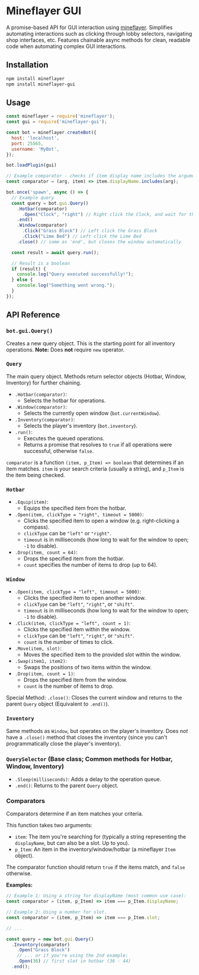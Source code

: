 # Mineflayer GUI

A promise-based API for GUI interaction using [mineflayer](https://github.com/PrismarineJS/mineflayer). Simplifies automating interactions such as clicking through lobby selectors, navigating shop interfaces, etc. Features chainable async methods for clean, readable code when automating complex GUI interactions.

## Installation

```bash
npm install mineflayer
npm install mineflayer-gui
```

## Usage

```javascript
const mineflayer = require('mineflayer');
const gui = require('mineflayer-gui');

const bot = mineflayer.createBot({
  host: 'localhost',
  port: 25565,
  username: 'MyBot',
});

bot.loadPlugin(gui)

// Example comparator - checks if item display name includes the argument
const comparator = (arg, item) => item.displayName.includes(arg);

bot.once('spawn', async () => {
  // Example query
  const query = bot.gui.Query()
    .Hotbar(comparator)
      .Open("Clock", "right") // Right click the Clock, and wait for the GUI window to open (default timeout: 5000ms)
    .end()
    .Window(comparator)
      .Click("Grass Block") // Left click the Grass Block
      .Click("Lime Bed") // Left click the Lime Bed
    .close() // same as 'end', but closes the window automatically

  const result = await query.run();

  // Result is a boolean 
  if (result) {
    console.log("Query executed successfully!");
  } else {
    console.log("Something went wrong.");
  }
});
```

## API Reference

### `bot.gui.Query()`

Creates a new query object. This is the starting point for all inventory operations. **Note:** Does **not** require `new` operator.

### `Query`

The main query object. Methods return selector objects (Hotbar, Window, Inventory) for further chaining.

*   `.Hotbar(comparator)`:
    * Selects the hotbar for operations.
*   `.Window(comparator)`:
    * Selects the currently open window (`bot.currentWindow`).
*   `.Inventory(comparator)`:
    * Selects the player's inventory (`bot.inventory`).
*   `.run()`:
    * Executes the queued operations. 
    * Returns a promise that resolves to `true` if all operations were successful, otherwise `false`.

`comparator` is a function `(item, p_Item) => boolean` that determines if an item matches. `item` is your search criteria (usually a string), and `p_Item` is the item being checked.

### `Hotbar`

*   `.Equip(item)`:
    * Equips the specified item from the hotbar.
*   `.Open(item, clickType = "right", timeout = 5000)`:
    * Clicks the specified item to open a window (e.g. right-clicking a compass).
    * `clickType` can be `"left"` or `"right"`.
    * `timeout` is in milliseconds (how long to wait for the window to open; `-1` to disable).
*   `.Drop(item, count = 64)`:
    * Drops the specified item from the hotbar.
    * `count` specifies the number of items to drop (up to 64).

### `Window`

*   `.Open(item, clickType = "left", timeout = 5000)`:
    * Clicks the specified item to open another window.
    * `clickType` can be `"left"`, `"right"`, or `"shift"`.
    * `timeout` is in milliseconds (how long to wait for the window to open; `-1` to disable).
*   `.Click(item, clickType = "left", count = 1)`:
    * Clicks the specified item within the window.
    * `clickType` can be `"left"`, `"right"`, or `"shift"`.
    * `count` is the number of times to click.
*   `.Move(item, slot)`:
    * Moves the specified item to the provided slot within the window.
*   `.Swap(item1, item2)`:
    * Swaps the positions of two items within the window.
*   `.Drop(item, count = 1)`:
    * Drops the specified item from the window.
    * `count` is the number of items to drop.

Special Method: `.close()`: Closes the current window and returns to the parent `Query` object (Equivalent to `.end()`).

### `Inventory`

Same methods as `Window`, but operates on the player's inventory. Does *not* have a `.close()` method that closes the inventory (since you can't programmatically close the player's inventory).

### `QuerySelector` (Base class; Common methods for Hotbar, Window, Inventory)

*   `.Sleep(milliseconds)`: Adds a delay to the operation queue.
*   `.end()`: Returns to the parent `Query` object.

### Comparators

Comparators determine if an item matches your criteria.

This function takes two arguments:

*   `item`: The item you're searching for (typically a string representing the `displayName`, but can also be a slot. Up to you).
*   `p_Item`: An item in the inventory/window/hotbar (a mineflayer `Item` object).

The comparator function should return `true` if the items match, and `false` otherwise.

**Examples:**

```javascript
// Example 1: Using a string for displayName (most common use case):
const comparator = (item, p_Item) => item === p_Item.displayName;

// Example 2: Using a number for slot.
const comparator = (item, p_Item) => item === p_Item.slot;

// ...

const query = new bot.gui.Query()
  .Inventory(comparator)
    .Open("Grass Block")
    // ... or if you're using the 2nd example:
    .Open(36) // first slot in hotbar (36 - 44)
  .end();
```
